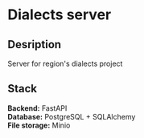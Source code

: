 # Dialects server
## Desription
Server for region's dialects project

## Stack
**Backend:** FastAPI </br>
**Database:** PostgreSQL + SQLAlchemy </br>
**File storage:** Minio
